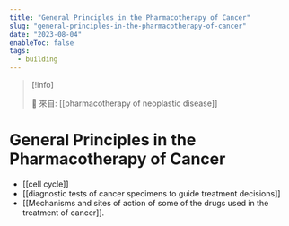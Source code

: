 ```yaml
---
title: "General Principles in the Pharmacotherapy of Cancer"
slug: "general-principles-in-the-pharmacotherapy-of-cancer"
date: "2023-08-04"
enableToc: false
tags:
  - building
---
```


> [!info]
>
> 🌱 來自: [[pharmacotherapy of neoplastic disease]]

# General Principles in the Pharmacotherapy of Cancer

- [[cell cycle]]
- [[diagnostic tests of cancer specimens to guide treatment decisions]]
- [[Mechanisms and sites of action of some of the drugs used in the treatment of cancer]].
